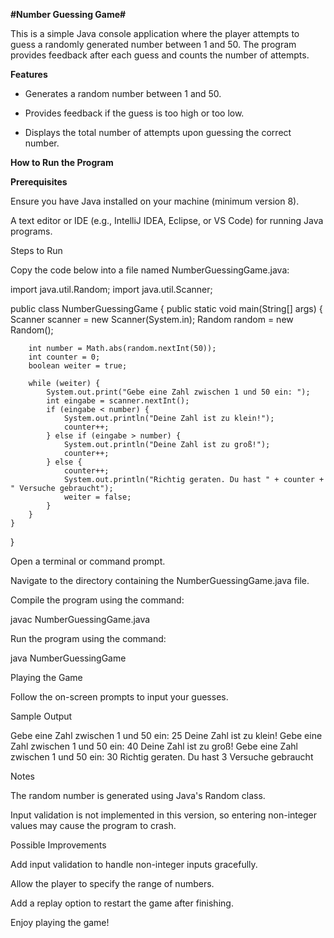**#Number Guessing Game#**

This is a simple Java console application where the player attempts to guess a randomly generated number between 1 and 50. The program provides feedback after each guess and counts the number of attempts.

**Features**

- Generates a random number between 1 and 50.

- Provides feedback if the guess is too high or too low.

- Displays the total number of attempts upon guessing the correct number.

**How to Run the Program**

**Prerequisites**

Ensure you have Java installed on your machine (minimum version 8).

A text editor or IDE (e.g., IntelliJ IDEA, Eclipse, or VS Code) for running Java programs.

Steps to Run

Copy the code below into a file named NumberGuessingGame.java:

import java.util.Random;
import java.util.Scanner;

public class NumberGuessingGame {
    public static void main(String[] args) {
        Scanner scanner = new Scanner(System.in);
        Random random = new Random();

        int number = Math.abs(random.nextInt(50));
        int counter = 0;
        boolean weiter = true;

        while (weiter) {
            System.out.print("Gebe eine Zahl zwischen 1 und 50 ein: ");
            int eingabe = scanner.nextInt();
            if (eingabe < number) {
                System.out.println("Deine Zahl ist zu klein!");
                counter++;
            } else if (eingabe > number) {
                System.out.println("Deine Zahl ist zu groß!");
                counter++;
            } else {
                counter++;
                System.out.println("Richtig geraten. Du hast " + counter + " Versuche gebraucht");
                weiter = false;
            }
        }
    }
}

Open a terminal or command prompt.

Navigate to the directory containing the NumberGuessingGame.java file.

Compile the program using the command:

javac NumberGuessingGame.java

Run the program using the command:

java NumberGuessingGame

Playing the Game

Follow the on-screen prompts to input your guesses.

Sample Output

Gebe eine Zahl zwischen 1 und 50 ein: 25
Deine Zahl ist zu klein!
Gebe eine Zahl zwischen 1 und 50 ein: 40
Deine Zahl ist zu groß!
Gebe eine Zahl zwischen 1 und 50 ein: 30
Richtig geraten. Du hast 3 Versuche gebraucht

Notes

The random number is generated using Java's Random class.

Input validation is not implemented in this version, so entering non-integer values may cause the program to crash.

Possible Improvements

Add input validation to handle non-integer inputs gracefully.

Allow the player to specify the range of numbers.

Add a replay option to restart the game after finishing.

Enjoy playing the game!

